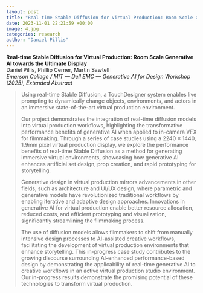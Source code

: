 ```yaml
---
layout: post
title: "Real-time Stable Diffusion for Virtual Production: Room Scale Generative AI towards the Ultimate Display"
date: 2023-11-01 22:21:59 +00:00
image: 4.jpg
categories: research
author: "Daniel Pillis"
---
```


**Real-time Stable Diffusion for Virtual Production: Room Scale Generative AI towards the Ultimate Display**  
Daniel Pillis, Phillip Cerner, Martin Sawtell  
*Emerson College / MIT — Dell EMC — Generative AI for Design Workshop (2025), Extended Abstract*

> Using real-time Stable Diffusion, a TouchDesigner system enables live prompting to dynamically change objects, environments, and actors in an immersive state-of-the-art virtual production environment.
>
> Our project demonstrates the integration of real-time diffusion models into virtual production workflows, highlighting the transformative performance benefits of generative AI when applied to in-camera VFX for filmmaking. Through a series of case studies using a 2240 × 1440, 1.9mm pixel virtual production display, we explore the performance benefits of real-time Stable Diffusion as a method for generating immersive virtual environments, showcasing how generative AI enhances artificial set design, prop creation, and rapid prototyping for storytelling.
>
> Generative design in virtual production mirrors advancements in other fields, such as architecture and UI/UX design, where parametric and generative models have revolutionized traditional workflows by enabling iterative and adaptive design approaches. Innovations in generative AI for virtual production enable better resource allocation, reduced costs, and efficient prototyping and visualization, significantly streamlining the filmmaking process.
>
> The use of diffusion models allows filmmakers to shift from manually intensive design processes to AI-assisted creative workflows, facilitating the development of virtual production environments that enhance storytelling. This in-progress case study contributes to the growing discourse surrounding AI-enhanced performance-based design by demonstrating the applicability of real-time generative AI to creative workflows in an active virtual production studio environment. Our in-progress results demonstrate the promising potential of these technologies to transform virtual production.
